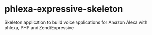 # phlexa-expressive-skeleton
Skeleton application to build voice applications for Amazon Alexa with phlexa, PHP and Zend\Expressive 
